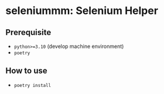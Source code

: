 # seleniummm: Selenium Helper

## Prerequisite
- `python>=3.10` (develop machine environment)
- `poetry`

## How to use
- `poetry install`
